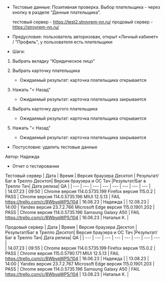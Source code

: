 * Тестовые данные: Позитивная проверка. Выбор плательщика - через кнопку в разделе “Данные плательщика”.

	тестовый сервер - https://test2.stroyrem-nn.ru/   продовый сервер - https://stroyrem-nn.ru/

* Предусловие: пользователь авторизован, открыт «Личный кабинет» / "Профиль", у пользователя есть плательщики

* Шаги:
1.	Выбрать вкладку "Юридическое лицо"
2.	Выбрать карточку плательщика
	* Ожидаемый результат: карточка плательщика открывается
	
3.  Нажать "< Назад"
	* Ожидаемый результат: карточка плательщика закрывается
	
4.	Выбрать карточку другого плательщика
	* Ожидаемый результат: карточка плательщика открывается
	
5.  Нажать "< Назад"
	* Ожидаемый результат: карточка плательщика закрывается

* Постусловие: удалить тестовые данные

Автор: Надежда
	
* Отчет о тестировании
  
Тестовый сервер
| Дата | Время | Версия браузера Десктоп | Результат/Баг в Трелло Десктоп|  Версия браузера и ОС Тач |Результат/Баг в Трелло Тач| Дата релиза| QA  |
| --- | --- | --- | --- |  --- | --- | --- | --- |   
| 14.07.23 | 09:50 | Chrome версия 114.0.5735.199 Firefox версия 115.0.2 | PASS | Chrome версия 114.0.5735.196 MIUI 12.5.13 | FAIL https://trello.com/c/8WbypWP5/104 | 16.06.23 | Надежда |
| 12.08.23 | 14:00 | Yandex версия 23.7.2.766  Microsoft Edge версия 115.0.1901.202 | PASS | Chrome версия 114.0.5735.196 Samsung Galaxy A50 | FAIL https://trello.com/c/8WbypWP5/104 | 16.06.23 | Наталья К. |  

Продовый сервер
| Дата | Время | Версия браузера Десктоп | Результат/Баг в Трелло Десктоп|  Версия браузера и ОС Тач |Результат/Баг в Трелло Тач| Дата релиза| QA |
| --- | --- | --- | --- |  --- | --- | --- | --- |   
| 14.07.23 | 09:55 | Chrome версия 114.0.5735.199 Firefox версия 115.0.2 | PASS | Chrome версия 115.0.5790.171 MIUI 12.5.13 | FAIL https://trello.com/c/8WbypWP5/104 | 16.06.23 | Надежда |
| 13.08.23 | 14:00 | Yandex версия 23.7.2.767  Microsoft Edge версия 115.0.1901.203 | PASS | Chrome версия 114.0.5735.196 Samsung Galaxy A50 | FAIL https://trello.com/c/8WbypWP5/104 | 13.08.23 | Наталья К. |  